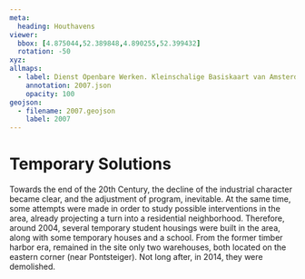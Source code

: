 ```yaml
---
meta:
  heading: Houthavens
viewer:
  bbox: [4.875044,52.389848,4.890255,52.399432]
  rotation: -50
xyz:
allmaps:
  - label: Dienst Openbare Werken. Kleinschalige Basiskaart van Amsterdam in 2006-2007, Blad 2. Scale 1:10000. Stadsarchief Amsterdam.
    annotation: 2007.json
    opacity: 100
geojson:
  - filename: 2007.geojson
    label: 2007
---
```

# Temporary Solutions
Towards the end of the 20th Century, the decline of the industrial character became clear, and the adjustment of program, inevitable. At the same time, some attempts were made in order to study possible interventions in the area, already projecting a turn into a residential neighborhood. Therefore, around 2004, several temporary student housings were built in the area, along with some temporary houses and a school. From the former timber harbor era, remained in the site only two warehouses, both located on the eastern corner (near Pontsteiger). Not long after, in 2014, they were demolished. 
